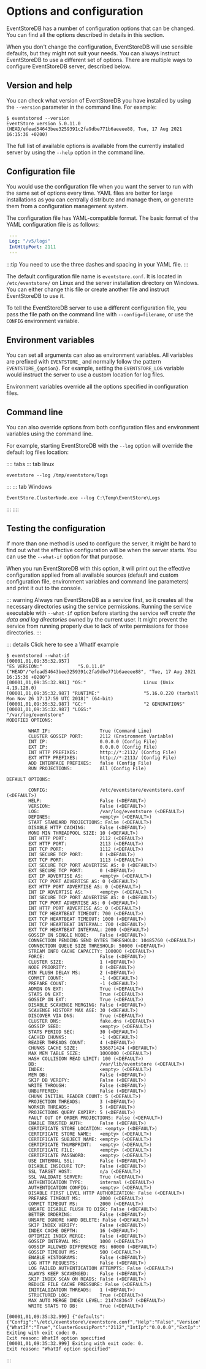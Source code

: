 # Options and configuration

EventStoreDB has a number of configuration options that can be changed. You can find all the options described in details in this section.

When you don't change the configuration, EventStoreDB will use sensible defaults, but they might not suit your needs. You can always instruct EventStoreDB to use a different set of options. There are multiple ways to configure EventStoreDB server, described below.

## Version and help

You can check what version of EventStoreDB you have installed by using the `--version` parameter in the command line. For example:

```
$ eventstored --version
EventStore version 5.0.11.0 (HEAD/efead54643bee3259391c2fa9dbe771b6aeeee88, Tue, 17 Aug 2021 16:15:36 +0200)
```

The full list of available options is available from the currently installed server by using the `--help` option in the command line.

## Configuration file

You would use the configuration file when you want the server to run with the same set of options every time. YAML files are better for large installations as you can centrally distribute and manage them, or generate them from a configuration management system.

The configuration file has YAML-compatible format. The basic format of the YAML configuration file is as follows:

```yaml
 ---
 Log: "/v5/logs"
 IntHttpPort: 2111
 --- 
```

:::tip
You need to use the three dashes and spacing in your YAML file.
:::

The default configuration file name is `eventstore.conf`. It is located in `/etc/eventstore/` on Linux and the server installation directory on Windows. You can either change this file or create another file and instruct EventStoreDB to use it.

To tell the EventStoreDB server to use a different configuration file, you pass the file path on the command line with `--config=filename`, or use the `CONFIG` environment variable.

## Environment variables

You can set all arguments can also as environment variables. All variables are prefixed with `EVENTSTORE_` and normally follow the pattern `EVENTSTORE_{option}`. For example, setting the `EVENTSTORE_LOG` variable would instruct the server to use a custom location for log files.

Environment variables override all the options specified in configuration files.

## Command line

You can also override options from both configuration files and environment variables using the command line.

For example, starting EventStoreDB with the `--log` option will override the default log files location:

:::: tabs
::: tab linux
```
eventstore --log /tmp/eventstore/logs
```
:::
::: tab Windows
```
EventStore.ClusterNode.exe --log C:\Temp\EventStore\Logs
```
:::
::::

## Testing the configuration

If more than one method is used to configure the server, it might be hard to find out what the effective configuration will be when the server starts. You can use the `--what-if` option for that purpose. 

When you run EventStoreDB with this option, it will print out the effective configuration applied from all available sources (default and custom configuration file, environment variables and command line parameters) and print it out to the console.

::: warning
Always run EventStoreDB as a service first, so it creates all the necessary directories using the service permissions. Running the service executable with `--what-if` option before starting the service _will create the data and log directories_ owned by the current user. It might prevent the service from running properly due to lack of write permissions for those directories.
:::

::: details Click here to see a WhatIf example
```
$ eventstored --what-if
[00001,01,09:35:32.957]
"ES VERSION:"             "5.0.11.0" ("HEAD"/"efead54643bee3259391c2fa9dbe771b6aeeee88", "Tue, 17 Aug 2021 16:15:36 +0200")
[00001,01,09:35:32.981] "OS:"                     Linux (Unix 4.19.128.0)
[00001,01,09:35:32.987] "RUNTIME:"                "5.16.0.220 (tarball Mon Nov 26 17:17:59 UTC 2018)" (64-bit)
[00001,01,09:35:32.987] "GC:"                     "2 GENERATIONS"
[00001,01,09:35:32.987] "LOGS:"                   "/var/log/eventstore"
MODIFIED OPTIONS:

        WHAT IF:                  True (Command Line)
        CLUSTER GOSSIP PORT:      2112 (Environment Variable)
        INT IP:                   0.0.0.0 (Config File)
        EXT IP:                   0.0.0.0 (Config File)
        INT HTTP PREFIXES:        http://*:2112/ (Config File)
        EXT HTTP PREFIXES:        http://*:2113/ (Config File)
        ADD INTERFACE PREFIXES:   false (Config File)
        RUN PROJECTIONS:          All (Config File)

DEFAULT OPTIONS:

        CONFIG:                   /etc/eventstore/eventstore.conf (<DEFAULT>)
        HELP:                     False (<DEFAULT>)
        VERSION:                  False (<DEFAULT>)
        LOG:                      /var/log/eventstore (<DEFAULT>)
        DEFINES:                  <empty> (<DEFAULT>)
        START STANDARD PROJECTIONS: False (<DEFAULT>)
        DISABLE HTTP CACHING:     False (<DEFAULT>)
        MONO MIN THREADPOOL SIZE: 10 (<DEFAULT>)
        INT HTTP PORT:            2112 (<DEFAULT>)
        EXT HTTP PORT:            2113 (<DEFAULT>)
        INT TCP PORT:             1112 (<DEFAULT>)
        INT SECURE TCP PORT:      0 (<DEFAULT>)
        EXT TCP PORT:             1113 (<DEFAULT>)
        EXT SECURE TCP PORT ADVERTISE AS: 0 (<DEFAULT>)
        EXT SECURE TCP PORT:      0 (<DEFAULT>)
        EXT IP ADVERTISE AS:      <empty> (<DEFAULT>)
        EXT TCP PORT ADVERTISE AS: 0 (<DEFAULT>)
        EXT HTTP PORT ADVERTISE AS: 0 (<DEFAULT>)
        INT IP ADVERTISE AS:      <empty> (<DEFAULT>)
        INT SECURE TCP PORT ADVERTISE AS: 0 (<DEFAULT>)
        INT TCP PORT ADVERTISE AS: 0 (<DEFAULT>)
        INT HTTP PORT ADVERTISE AS: 0 (<DEFAULT>)
        INT TCP HEARTBEAT TIMEOUT: 700 (<DEFAULT>)
        EXT TCP HEARTBEAT TIMEOUT: 1000 (<DEFAULT>)
        INT TCP HEARTBEAT INTERVAL: 700 (<DEFAULT>)
        EXT TCP HEARTBEAT INTERVAL: 2000 (<DEFAULT>)
        GOSSIP ON SINGLE NODE:    False (<DEFAULT>)
        CONNECTION PENDING SEND BYTES THRESHOLD: 10485760 (<DEFAULT>)
        CONNECTION QUEUE SIZE THRESHOLD: 50000 (<DEFAULT>)
        STREAM INFO CACHE CAPACITY: 100000 (<DEFAULT>)
        FORCE:                    False (<DEFAULT>)
        CLUSTER SIZE:             1 (<DEFAULT>)
        NODE PRIORITY:            0 (<DEFAULT>)
        MIN FLUSH DELAY MS:       2 (<DEFAULT>)
        COMMIT COUNT:             -1 (<DEFAULT>)
        PREPARE COUNT:            -1 (<DEFAULT>)
        ADMIN ON EXT:             True (<DEFAULT>)
        STATS ON EXT:             True (<DEFAULT>)
        GOSSIP ON EXT:            True (<DEFAULT>)
        DISABLE SCAVENGE MERGING: False (<DEFAULT>)
        SCAVENGE HISTORY MAX AGE: 30 (<DEFAULT>)
        DISCOVER VIA DNS:         True (<DEFAULT>)
        CLUSTER DNS:              fake.dns (<DEFAULT>)
        GOSSIP SEED:              <empty> (<DEFAULT>)
        STATS PERIOD SEC:         30 (<DEFAULT>)
        CACHED CHUNKS:            -1 (<DEFAULT>)
        READER THREADS COUNT:     4 (<DEFAULT>)
        CHUNKS CACHE SIZE:        536871424 (<DEFAULT>)
        MAX MEM TABLE SIZE:       1000000 (<DEFAULT>)
        HASH COLLISION READ LIMIT: 100 (<DEFAULT>)
        DB:                       /var/lib/eventstore (<DEFAULT>)
        INDEX:                    <empty> (<DEFAULT>)
        MEM DB:                   False (<DEFAULT>)
        SKIP DB VERIFY:           False (<DEFAULT>)
        WRITE THROUGH:            False (<DEFAULT>)
        UNBUFFERED:               False (<DEFAULT>)
        CHUNK INITIAL READER COUNT: 5 (<DEFAULT>)
        PROJECTION THREADS:       3 (<DEFAULT>)
        WORKER THREADS:           5 (<DEFAULT>)
        PROJECTIONS QUERY EXPIRY: 5 (<DEFAULT>)
        FAULT OUT OF ORDER PROJECTIONS: False (<DEFAULT>)
        ENABLE TRUSTED AUTH:      False (<DEFAULT>)
        CERTIFICATE STORE LOCATION: <empty> (<DEFAULT>)
        CERTIFICATE STORE NAME:   <empty> (<DEFAULT>)
        CERTIFICATE SUBJECT NAME: <empty> (<DEFAULT>)
        CERTIFICATE THUMBPRINT:   <empty> (<DEFAULT>)
        CERTIFICATE FILE:         <empty> (<DEFAULT>)
        CERTIFICATE PASSWORD:     <empty> (<DEFAULT>)
        USE INTERNAL SSL:         False (<DEFAULT>)
        DISABLE INSECURE TCP:     False (<DEFAULT>)
        SSL TARGET HOST:          n/a (<DEFAULT>)
        SSL VALIDATE SERVER:      True (<DEFAULT>)
        AUTHENTICATION TYPE:      internal (<DEFAULT>)
        AUTHENTICATION CONFIG:    <empty> (<DEFAULT>)
        DISABLE FIRST LEVEL HTTP AUTHORIZATION: False (<DEFAULT>)
        PREPARE TIMEOUT MS:       2000 (<DEFAULT>)
        COMMIT TIMEOUT MS:        2000 (<DEFAULT>)
        UNSAFE DISABLE FLUSH TO DISK: False (<DEFAULT>)
        BETTER ORDERING:          False (<DEFAULT>)
        UNSAFE IGNORE HARD DELETE: False (<DEFAULT>)
        SKIP INDEX VERIFY:        False (<DEFAULT>)
        INDEX CACHE DEPTH:        16 (<DEFAULT>)
        OPTIMIZE INDEX MERGE:     False (<DEFAULT>)
        GOSSIP INTERVAL MS:       1000 (<DEFAULT>)
        GOSSIP ALLOWED DIFFERENCE MS: 60000 (<DEFAULT>)
        GOSSIP TIMEOUT MS:        500 (<DEFAULT>)
        ENABLE HISTOGRAMS:        False (<DEFAULT>)
        LOG HTTP REQUESTS:        False (<DEFAULT>)
        LOG FAILED AUTHENTICATION ATTEMPTS: False (<DEFAULT>)
        ALWAYS KEEP SCAVENGED:    False (<DEFAULT>)
        SKIP INDEX SCAN ON READS: False (<DEFAULT>)
        REDUCE FILE CACHE PRESSURE: False (<DEFAULT>)
        INITIALIZATION THREADS:   1 (<DEFAULT>)
        STRUCTURED LOG:           True (<DEFAULT>)
        MAX AUTO MERGE INDEX LEVEL: 2147483647 (<DEFAULT>)
        WRITE STATS TO DB:        True (<DEFAULT>)

[00001,01,09:35:32.999] {"defaults":{"Config":"\/etc\/eventstore\/eventstore.conf","Help":"False","Version":"False","Log":"\/var\/log\/eventstore","Defines":"System.String[]","StartStandardProjections":"False","DisableHTTPCaching":"False","MonoMinThreadpoolSize":"10","IntHttpPort":"2112","ExtHttpPort":"2113","IntTcpPort":"1112","IntSecureTcpPort":"0","ExtTcpPort":"1113","ExtSecureTcpPortAdvertiseAs":"0","ExtSecureTcpPort":"0","ExtIpAdvertiseAs":null,"ExtTcpPortAdvertiseAs":"0","ExtHttpPortAdvertiseAs":"0","IntIpAdvertiseAs":null,"IntSecureTcpPortAdvertiseAs":"0","IntTcpPortAdvertiseAs":"0","IntHttpPortAdvertiseAs":"0","IntTcpHeartbeatTimeout":"700","ExtTcpHeartbeatTimeout":"1000","IntTcpHeartbeatInterval":"700","ExtTcpHeartbeatInterval":"2000","GossipOnSingleNode":"False","ConnectionPendingSendBytesThreshold":"10485760","ConnectionQueueSizeThreshold":"50000","StreamInfoCacheCapacity":"100000","Force":"False","ClusterSize":"1","NodePriority":"0","MinFlushDelayMs":"2","CommitCount":"-1","PrepareCount":"-1","AdminOnExt":"True","StatsOnExt":"True","GossipOnExt":"True","DisableScavengeMerging":"False","ScavengeHistoryMaxAge":"30","DiscoverViaDns":"True","ClusterDns":"fake.dns","GossipSeed":"System.Net.IPEndPoint[]","StatsPeriodSec":"30","CachedChunks":"-1","ReaderThreadsCount":"4","ChunksCacheSize":"536871424","MaxMemTableSize":"1000000","HashCollisionReadLimit":"100","Db":"\/var\/lib\/eventstore","Index":null,"MemDb":"False","SkipDbVerify":"False","WriteThrough":"False","Unbuffered":"False","ChunkInitialReaderCount":"5","ProjectionThreads":"3","WorkerThreads":"5","ProjectionsQueryExpiry":"5","FaultOutOfOrderProjections":"False","EnableTrustedAuth":"False","CertificateStoreLocation":"","CertificateStoreName":"","CertificateSubjectName":"","CertificateThumbprint":"","CertificateFile":"","CertificatePassword":"","UseInternalSsl":"False","DisableInsecureTCP":"False","SslTargetHost":"n\/a","SslValidateServer":"True","AuthenticationType":"internal","AuthenticationConfig":"","DisableFirstLevelHttpAuthorization":"False","PrepareTimeoutMs":"2000","CommitTimeoutMs":"2000","UnsafeDisableFlushToDisk":"False","BetterOrdering":"False","UnsafeIgnoreHardDelete":"False","SkipIndexVerify":"False","IndexCacheDepth":"16","OptimizeIndexMerge":"False","GossipIntervalMs":"1000","GossipAllowedDifferenceMs":"60000","GossipTimeoutMs":"500","EnableHistograms":"False","LogHttpRequests":"False","LogFailedAuthenticationAttempts":"False","AlwaysKeepScavenged":"False","SkipIndexScanOnReads":"False","ReduceFileCachePressure":"False","InitializationThreads":"1","StructuredLog":"True","MaxAutoMergeIndexLevel":"2147483647","WriteStatsToDb":"True"},"modified":{"WhatIf":"True","ClusterGossipPort":"2112","IntIp":"0.0.0.0","ExtIp":"0.0.0.0","IntHttpPrefixes":"http:\/\/*:2112\/","ExtHttpPrefixes":"http:\/\/*:2113\/","AddInterfacePrefixes":"false","RunProjections":"All"}}
Exiting with exit code: 0.
Exit reason: WhatIf option specified
[00001,01,09:35:32.999] Exiting with exit code: 0.
Exit reason: "WhatIf option specified"
```
:::

